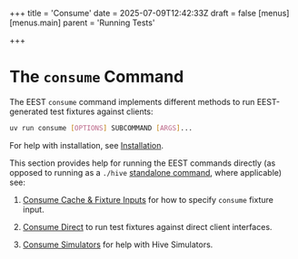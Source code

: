 +++
title = 'Consume'
date = 2025-07-09T12:42:33Z
draft = false
[menus]
  [menus.main]
    parent = 'Running Tests'

+++

# The `consume` Command

The EEST `consume` command implements different methods to run EEST-generated test fixtures against clients:

```bash
uv run consume [OPTIONS] SUBCOMMAND [ARGS]...
```

For help with installation, see [Installation](../../getting_started/main.md).

This section provides help for running the EEST commands directly (as opposed to running as a `./hive` [standalone command](../hive/main.md), where applicable) see:

1. [Consume Cache & Fixture Inputs](./cache.md) for how to specify `consume` fixture input.

2. [Consume Direct](./direct.md) to run test fixtures against direct client interfaces.

3. [Consume Simulators](./simulators.md) for help with Hive Simulators.
